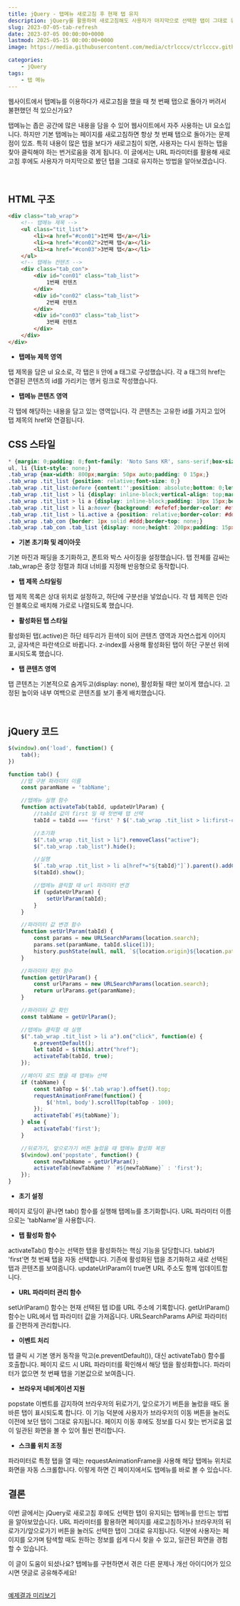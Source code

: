 ```yaml
---
title: jQuery - 탭메뉴 새로고침 후 현재 탭 유지
description: jQuery를 활용하여 새로고침해도 사용자가 마지막으로 선택한 탭이 그대로 유지되는 탭메뉴를 구현하는 방법을 소개합니다. URL 파라미터를 활용한 상태 관리 기법을 배워보세요.
slug: 2023-07-05-tab-refresh
date: 2023-07-05 00:00:00+0000
lastmod: 2025-05-15 00:00:00+0000
image: https://media.githubusercontent.com/media/ctrlcccv/ctrlcccv.github.io/master/assets/img/post/tab-refresh.webp

categories:
    - jQuery
tags:
    - 탭 메뉴
---
```

웹사이트에서 탭메뉴를 이용하다가 새로고침을 했을 때 첫 번째 탭으로 돌아가 버려서 불편했던 적 있으신가요?

탭메뉴는 좁은 공간에 많은 내용을 담을 수 있어 웹사이트에서 자주 사용하는 UI 요소입니다. 하지만 기본 탭메뉴는 페이지를 새로고침하면 항상 첫 번째 탭으로 돌아가는 문제점이 있죠. 특히 내용이 많은 탭을 보다가 새로고침이 되면, 사용자는 다시 원하는 탭을 찾아 클릭해야 하는 번거로움을 겪게 됩니다. 이 글에서는 URL 파라미터를 활용해 새로고침 후에도 사용자가 마지막으로 봤던 탭을 그대로 유지하는 방법을 알아보겠습니다.

<ins class="adsbygoogle"
     style="display:block; text-align:center;"
     data-ad-layout="in-article"
     data-ad-format="fluid"
     data-ad-client="ca-pub-8535540836842352"
     data-ad-slot="2974559225"></ins>
<script>
     (adsbygoogle = window.adsbygoogle || []).push({});
</script>

<br>

## HTML 구조

```html
<div class="tab_wrap">
    <!-- 탭메뉴 제목 -->
    <ul class="tit_list">
        <li><a href="#con01">1번째 탭</a></li>
        <li><a href="#con02">2번째 탭</a></li>
        <li><a href="#con03">3번째 탭</a></li>
    </ul>
    <!-- 탭메뉴 컨텐츠 -->
    <div class="tab_con">
        <div id="con01" class="tab_list">
            1번째 컨텐츠
        </div>
        <div id="con02" class="tab_list">
            2번째 컨텐츠
        </div>
        <div id="con03" class="tab_list">
            3번째 컨텐츠
        </div>
    </div>
</div>
```
* **탭메뉴 제목 영역**  
<span class="txt">
탭 제목을 담은 ul 요소로, 각 탭은 li 안에 a 태그로 구성했습니다.
각 a 태그의 href는 연결된 콘텐츠의 id를 가리키는 앵커 링크로 작성했습니다.
</span>

* **탭메뉴 콘텐츠 영역**  
<span class="txt">
각 탭에 해당하는 내용을 담고 있는 영역입니다.
각 콘텐츠는 고유한 id를 가지고 있어 탭 제목의 href와 연결됩니다.
</span>

<br>

## CSS 스타일

```css
* {margin: 0;padding: 0;font-family: 'Noto Sans KR', sans-serif;box-sizing: border-box;}
ul, li {list-style: none;}
.tab_wrap {max-width: 800px;margin: 50px auto;padding: 0 15px;}
.tab_wrap .tit_list {position: relative;font-size: 0;}
.tab_wrap .tit_list:before {content:'';position: absolute;bottom: 0;left: 0;width: 100%;height: 1px;background: #ddd;z-index: 1;}
.tab_wrap .tit_list > li {display: inline-block;vertical-align: top;margin-right: 3px;}
.tab_wrap .tit_list > li a {display: inline-block;padding: 10px 15px;border: 1px solid #fff;border-radius:4px 4px 0 0;font-size: 14px;color: #000;text-decoration: none;}
.tab_wrap .tit_list > li a:hover {background: #efefef;border-color: #efefef;}
.tab_wrap .tit_list > li.active a {position: relative;border-color: #ddd;border-bottom: 1px solid #fff;background: #fff;color: #8ab4f8;z-index: 2;}
.tab_wrap .tab_con {border: 1px solid #ddd;border-top: none;}
.tab_wrap .tab_con .tab_list {display: none;height: 200px;padding: 15px;}
```

* **기본 초기화 및 레이아웃**  
<span class="txt">
기본 마진과 패딩을 초기화하고, 폰트와 박스 사이징을 설정했습니다.
탭 전체를 감싸는 .tab_wrap은 중앙 정렬과 최대 너비를 지정해 반응형으로 동작합니다.
</span>

* **탭 제목 스타일링**  
<span class="txt">
탭 제목 목록은 상대 위치로 설정하고, 하단에 구분선을 넣었습니다.
각 탭 제목은 인라인 블록으로 배치해 가로로 나열되도록 했습니다.
</span>

* **활성화된 탭 스타일**  
<span class="txt">
활성화된 탭(.active)은 하단 테두리가 흰색이 되어 콘텐츠 영역과 자연스럽게 이어지고, 글자색은 파란색으로 바뀝니다.
z-index를 사용해 활성화된 탭이 하단 구분선 위에 표시되도록 했습니다.
</span>

* **탭 콘텐츠 영역**  
<span class="txt">
탭 콘텐츠는 기본적으로 숨겨두고(display: none), 활성화될 때만 보이게 했습니다.
고정된 높이와 내부 여백으로 콘텐츠를 보기 좋게 배치했습니다.
</span>

<ins class="adsbygoogle"
     style="display:block; text-align:center;"
     data-ad-layout="in-article"
     data-ad-format="fluid"
     data-ad-client="ca-pub-8535540836842352"
     data-ad-slot="2974559225"></ins>
<script>
     (adsbygoogle = window.adsbygoogle || []).push({});
</script>

<br>

## jQuery 코드

```js
$(window).on('load', function() {
    tab();
})

function tab() {
    //탭 구분 파라미터 이름
    const paramName = 'tabName';

    //탭메뉴 실행 함수
    function activateTab(tabId, updateUrlParam) {
        //tabId 값이 first 일 때 첫번째 탭 선택
        tabId = tabId === 'first' ? $('.tab_wrap .tit_list > li:first-child a').attr('href') : tabId;

        //초기화
        $(".tab_wrap .tit_list > li").removeClass("active");
        $(".tab_wrap .tab_list").hide();

        //실행
        $(`.tab_wrap .tit_list > li a[href*="${tabId}"]`).parent().addClass("active");
        $(tabId).show();

        //탭메뉴 클릭할 때 url 파라미터 변경
        if (updateUrlParam) {
            setUrlParam(tabId);
        }
    }

    //파라미터 값 변경 함수
    function setUrlParam(tabId) {
        const params = new URLSearchParams(location.search);
        params.set(paramName, tabId.slice(1));
        history.pushState(null, null, `${location.origin}${location.pathname}?${params.toString()}`);
    }

    //파라미터 확인 함수
    function getUrlParam() {
        const urlParams = new URLSearchParams(location.search);
        return urlParams.get(paramName);
    }

    //파라미터 값 확인
    const tabName = getUrlParam();

    //탭메뉴 클릭할 때 실행
    $(".tab_wrap .tit_list > li a").on("click", function(e) {
        e.preventDefault();
        let tabId = $(this).attr("href");
        activateTab(tabId, true);
    });

    //페이지 로드 했을 때 탭메뉴 선택
    if (tabName) {
        const tabTop = $('.tab_wrap').offset().top;
        requestAnimationFrame(function() {
            $('html, body').scrollTop(tabTop - 100);
        });
        activateTab(`#${tabName}`);
    } else {
        activateTab('first');
    }

    //뒤로가기, 앞으로가기 버튼 눌렀을 때 탭메뉴 활성화 복원
    $(window).on('popstate', function() {
        const newTabName = getUrlParam();
        activateTab(newTabName ? `#${newTabName}` : 'first');
    });
}
```

* **초기 설정**  
<span class="txt">
페이지 로딩이 끝나면 tab() 함수를 실행해 탭메뉴를 초기화합니다.
URL 파라미터 이름으로는 'tabName'을 사용합니다.
</span>

* **탭 활성화 함수**  
<span class="txt">
activateTab() 함수는 선택한 탭을 활성화하는 핵심 기능을 담당합니다.
tabId가 'first'면 첫 번째 탭을 자동 선택합니다.
기존에 활성화된 탭을 초기화하고 새로 선택된 탭과 콘텐츠를 보여줍니다.
updateUrlParam이 true면 URL 주소도 함께 업데이트합니다.
</span>

* **URL 파라미터 관리 함수**  
<span class="txt">
setUrlParam() 함수는 현재 선택된 탭 ID를 URL 주소에 기록합니다.
getUrlParam() 함수는 URL에서 탭 파라미터 값을 가져옵니다.
URLSearchParams API로 파라미터를 간편하게 관리합니다.
</span>

* **이벤트 처리**  
<span class="txt">
탭 클릭 시 기본 앵커 동작을 막고(e.preventDefault()), 대신 activateTab() 함수를 호출합니다.
페이지 로드 시 URL 파라미터를 확인해서 해당 탭을 활성화합니다.
파라미터가 없으면 첫 번째 탭을 기본값으로 보여줍니다.
</span>

* **브라우저 네비게이션 지원**  
<span class="txt">
popstate 이벤트를 감지하여 브라우저의 뒤로가기, 앞으로가기 버튼을 눌렀을 때도 올바른 탭이 표시되도록 합니다.
이 기능 덕분에 사용자가 브라우저의 이동 버튼을 눌러도 이전에 보던 탭이 그대로 유지됩니다. 페이지 이동 후에도 정보를 다시 찾는 번거로움 없이 일관된 화면을 볼 수 있어 훨씬 편리합니다.
</span>

* **스크롤 위치 조정**  
<span class="txt">
파라미터로 특정 탭을 열 때는 requestAnimationFrame을 사용해 해당 탭메뉴 위치로 화면을 자동 스크롤합니다.
이렇게 하면 긴 페이지에서도 탭메뉴를 바로 볼 수 있습니다.
</span>
  
<br>

## 결론

이번 글에서는 jQuery로 새로고침 후에도 선택한 탭이 유지되는 탭메뉴를 만드는 방법을 알아보았습니다. URL 파라미터를 활용하면 페이지를 새로고침하거나 브라우저의 뒤로가기/앞으로가기 버튼을 눌러도 선택한 탭이 그대로 유지됩니다. 덕분에 사용자는 페이지를 오가며 탐색할 때도 원하는 정보를 쉽게 다시 찾을 수 있고, 일관된 화면을 경험할 수 있습니다.

이 글이 도움이 되셨나요? 탭메뉴를 구현하면서 겪은 다른 문제나 개선 아이디어가 있으시면 댓글로 공유해주세요!

<br>

<div class="btn_wrap">
    <a target="_blank" href="https://ctrlcccv.github.io/ctrlcccv-demo/2023-07-05-tab-refresh/tab-menu/">예제결과 미리보기</a>
</div>